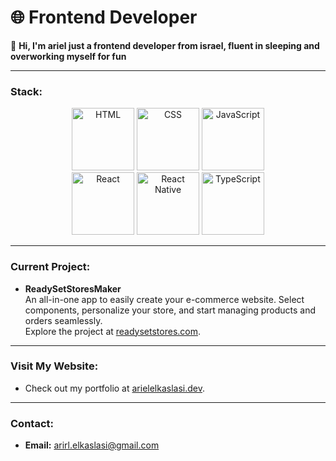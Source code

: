# 🌐 **Frontend Developer**

🔹 **Hi, I'm ariel just a frontend developer from israel, fluent in sleeping and overworking myself for fun**  

---

### **Stack:**


<div align="center">
  <img src="https://cdn.jsdelivr.net/gh/devicons/devicon/icons/html5/html5-original.svg" width="100" alt="HTML"/>
  <img src="https://cdn.jsdelivr.net/gh/devicons/devicon/icons/css3/css3-original.svg" width="100" alt="CSS"/>
  <img src="https://cdn.jsdelivr.net/gh/devicons/devicon/icons/javascript/javascript-original.svg" width="100" alt="JavaScript"/>  
<div align="center">
  <img src="https://cdn.jsdelivr.net/gh/devicons/devicon/icons/react/react-original.svg" width="100" alt="React"/> 
  <img src="https://cdn.jsdelivr.net/gh/devicons/devicon/icons/react/react-original.svg" width="100" alt="React Native"/> 
  <img src="https://cdn.jsdelivr.net/gh/devicons/devicon/icons/typescript/typescript-original.svg" width="100" alt="TypeScript"/>
</div> 
</div>

---

### **Current Project:**
- **ReadySetStoresMaker**  
  An all-in-one app to easily create your e-commerce website. Select components, personalize your store, and start managing products and orders seamlessly.  
  Explore the project at [readysetstores.com](https://readysetstores.com).

---

### **Visit My Website:**
- Check out my portfolio at [arielelkaslasi.dev](https://arielelkaslasi.dev).

---

### **Contact:**
- **Email:** [arirl.elkaslasi@gmail.com](mailto:arirl.elkaslasi@gmail.com)
